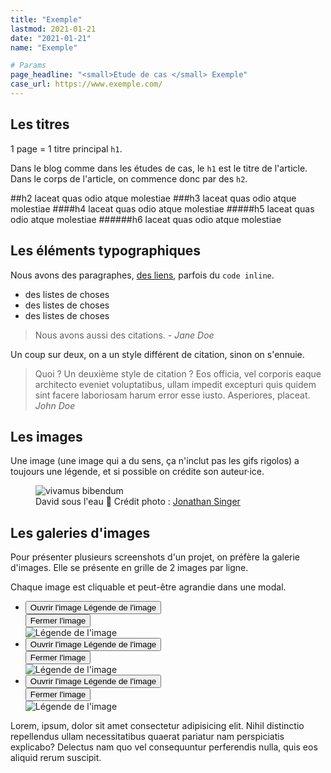 ```yaml
---
title: "Exemple"
lastmod: 2021-01-21
date: "2021-01-21"
name: "Exemple"

# Params
page_headline: "<small>Etude de cas </small> Exemple"
case_url: https://www.exemple.com/
---
```


## Les titres

1 page = 1 titre principal `h1`.

Dans le blog comme dans les études de cas, le `h1` est le titre de l'article. Dans le corps de l'article, on commence donc par des `h2`.

##h2 laceat quas odio atque molestiae
###h3 laceat quas odio atque molestiae
####h4 laceat quas odio atque molestiae
#####h5 laceat quas odio atque molestiae
######h6 laceat quas odio atque molestiae

## Les éléments typographiques

Nous avons des paragraphes, [des liens](https://www.elao.com/fr/), parfois du `code inline`.

- des listes de choses
- des listes de choses
- des listes de choses

> Nous avons aussi des citations.
> <cite>- Jane Doe</cite>

Un coup sur deux, on a un style différent de citation, sinon on s'ennuie.

> Quoi ? Un deuxième style de citation ? Eos officia, vel corporis eaque architecto eveniet voluptatibus, ullam impedit excepturi quis quidem sint facere laboriosam harum error esse iusto. Asperiores, placeat.
> <cite>John Doe</cite>

## Les images
Une image (une image qui a du sens, ça n'inclut pas les gifs rigolos) a toujours une légende, et si possible on crédite son auteur·ice.

<figure>
    <img src="https://images.unsplash.com/photo-1530023868717-cdb5554aea96?ixlib=rb-1.2.1&ixid=eyJhcHBfaWQiOjEyMDd9&auto=format&fit=crop&w=788&q=80" alt="vivamus bibendum">
    <figcaption>
      <span class="figure__legend">David sous l'eau 🐬</span>
      <span class="figure__credits">Crédit photo : <a href="https://unsplash.com/@jbsinger1970">Jonathan Singer</a></span>
    </figcaption>
</figure>

## Les galeries d'images
Pour présenter plusieurs screenshots d'un projet, on préfère la galerie d'images. Elle se présente en grille de 2 images par ligne.

Chaque image est cliquable et peut-être agrandie dans une modal.

<!--
    Todo gallery

    Chaque .gallery__item contient
        - un <button> : la vignette cliquable (image croppée)
        - un <div class="modal"> : la modal qui contient le <img> (image complète)

    - Dans un .gallery__item
        - au clic sur le <button>, la <div class="modal"> prend la classe modal--show (ça la place en position fixed sur tout l'écran)
        - lorsque la modal est ouverte, le body doit prendre la classe .no-scroll pour empêcher le scroll en arrière-plan
        - la modal peut se fermer au clic sur le bouton .modal__button
        - possible de fermer la modal si on clique n'importe dans <div class="modal"> où sauf sur le <div class="content"> ?
-->
<ul class="gallery">
    <li class="gallery__item">
        <button>
            <span class="image">
                <span style="background: url(https://images.unsplash.com/photo-1530023868717-cdb5554aea96?ixlib=rb-1.2.1&ixid=eyJhcHBfaWQiOjEyMDd9&auto=format&fit=crop&w=788&q=80)"></span>
                <i class="icon icon--enlarge" aria-hidden="true"></i>
            </span>
            <span class="legend">
                <span class="screen-reader">Ouvrir l'image</span>
                Légende de l'image
            </span>
        </button>
        <div class="modal"> <!-- modal--show -->
            <button class="modal__button">
                <i class="icon icon--close" aria-hidden="true"></i>
                <span class="screen-reader">Fermer l'image</span>
            </button>
            <div class="modal__content">
                <div class="content">
                    <img src="https://images.unsplash.com/photo-1530023868717-cdb5554aea96?ixlib=rb-1.2.1&ixid=eyJhcHBfaWQiOjEyMDd9&auto=format&fit=crop&w=788&q=80" alt="Légende de l'image">
                </div>
            </div>
        </div>
    </li>
    <li class="gallery__item">
        <button>
            <span class="image">
                <span style="background: url(https://images.unsplash.com/photo-1530023868717-cdb5554aea96?ixlib=rb-1.2.1&ixid=eyJhcHBfaWQiOjEyMDd9&auto=format&fit=crop&w=788&q=80)"></span>
                <i class="icon icon--enlarge" aria-hidden="true"></i>
            </span>
            <span class="legend">
                <span class="screen-reader">Ouvrir l'image</span>
                Légende de l'image
            </span>
        </button>
        <div class="modal"> <!-- modal--show -->
            <button class="modal__button">
                <i class="icon icon--close" aria-hidden="true"></i>
                <span class="screen-reader">Fermer l'image</span>
            </button>
            <div class="modal__content">
                <div class="content">
                    <img src="https://images.unsplash.com/photo-1530023868717-cdb5554aea96?ixlib=rb-1.2.1&ixid=eyJhcHBfaWQiOjEyMDd9&auto=format&fit=crop&w=788&q=80" alt="Légende de l'image">
                </div>
            </div>
        </div>
    </li>
    <li class="gallery__item">
        <button>
            <span class="image">
                <span style="background: url(https://images.unsplash.com/photo-1530023868717-cdb5554aea96?ixlib=rb-1.2.1&ixid=eyJhcHBfaWQiOjEyMDd9&auto=format&fit=crop&w=788&q=80)"></span>
                <i class="icon icon--enlarge" aria-hidden="true"></i>
            </span>
            <span class="legend">
                <span class="screen-reader">Ouvrir l'image</span>
                Légende de l'image
            </span>
        </button>
        <div class="modal"> <!-- modal--show -->
            <button class="modal__button">
                <i class="icon icon--close" aria-hidden="true"></i>
                <span class="screen-reader">Fermer l'image</span>
            </button>
            <div class="modal__content">
                <div class="content">
                    <img src="https://images.unsplash.com/photo-1530023868717-cdb5554aea96?ixlib=rb-1.2.1&ixid=eyJhcHBfaWQiOjEyMDd9&auto=format&fit=crop&w=788&q=80" alt="Légende de l'image">
                </div>
            </div>
        </div>
    </li>
</ul>

Lorem, ipsum, dolor sit amet consectetur adipisicing elit. Nihil distinctio repellendus ullam necessitatibus quaerat pariatur nam perspiciatis explicabo? Delectus nam quo vel consequuntur perferendis nulla, quis eos aliquid rerum suscipit.
